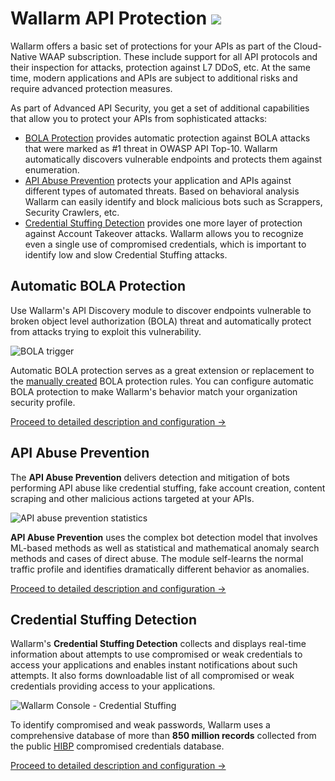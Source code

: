 # Wallarm API Protection <a href="../subscription-plans/#subscription-plans"><img src="../../images/api-security-tag.svg" style="border: none;"></a>

Wallarm offers a basic set of protections for your APIs as part of the Cloud-Native WAAP subscription. These include support for all API protocols and their inspection for attacks, protection against L7 DDoS, etc. At the same time, modern applications and APIs are subject to additional risks and require advanced protection measures.

As part of Advanced API Security, you get a set of additional capabilities that allow you to protect your APIs from sophisticated attacks:

<!--
* API Specification Enforcement -->
* [BOLA Protection](#automatic-bola-protection) provides automatic protection against BOLA attacks that were marked as #1 threat in OWASP API Top-10. Wallarm automatically discovers vulnerable endpoints and protects them against enumeration.
* [API Abuse Prevention](#api-abuse-prevention) protects your application and APIs against different types of automated threats. Based on behavioral analysis Wallarm can easily identify and block malicious bots such as  Scrappers, Security Crawlers, etc.  
* [Credential Stuffing Detection](#credential-stuffing-detection) provides one more layer of protection against Account Takeover attacks. Wallarm allows you to recognize even a single use of compromised credentials, which is important to identify low and slow Credential Stuffing attacks.
<!--* GraphQL API Protection protects your GraphQL APIs against specialized attacks that exploit protocol specific such as batching, nesting queries, introspection, etc. It can prevent Resource Exhaustion, Denial of Service (DoS), Excessive Information Exposure and other attacks.-->
<!--
Diagram for API Protection bundle of Wallarm products, being prepared by Iskandar-->

## Automatic BOLA Protection

Use Wallarm's API Discovery module to discover endpoints vulnerable to broken object level authorization (BOLA) threat and automatically protect from attacks trying to exploit this vulnerability.

![BOLA trigger](../../images/user-guides/bola-protection/trigger-enabled-state.png)

Automatic BOLA protection serves as a great extension or replacement to the [manually created](../admin-en/configuration-guides/protecting-against-bola-trigger.md) BOLA protection rules. You can configure automatic BOLA protection to make Wallarm's behavior match your organization security profile.

[Proceed to detailed description and configuration →](../admin-en/configuration-guides/protecting-against-bola.md)

## API Abuse Prevention

The **API Abuse Prevention** delivers detection and mitigation of bots performing API abuse like credential stuffing, fake account creation, content scraping and other malicious actions targeted at your APIs.

![API abuse prevention statistics](../images/about-wallarm-waf/abi-abuse-prevention/api-abuse-prevention-statistics.png)

**API Abuse Prevention** uses the complex bot detection model that involves ML-based methods as well as statistical and mathematical anomaly search methods and cases of direct abuse. The module self-learns the normal traffic profile and identifies dramatically different behavior as anomalies.

[Proceed to detailed description and configuration →](api-abuse-prevention.md)

## Credential Stuffing Detection

Wallarm's **Credential Stuffing Detection** collects and displays real-time information about attempts to use compromised or weak credentials to access your applications and enables instant notifications about such attempts. It also forms downloadable list of all compromised or weak credentials providing access to your applications.

![Wallarm Console - Credential Stuffing](../images/about-wallarm-waf/credential-stuffing/credential-stuffing.png)

To identify compromised and weak passwords, Wallarm uses a comprehensive database of more than **850 million records** collected from the public [HIBP](https://haveibeenpwned.com/) compromised credentials database.

[Proceed to detailed description and configuration →](credential-stuffing.md)

